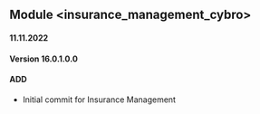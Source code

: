 ## Module <insurance_management_cybro>

#### 11.11.2022
#### Version 16.0.1.0.0
#### ADD

- Initial commit for Insurance Management
